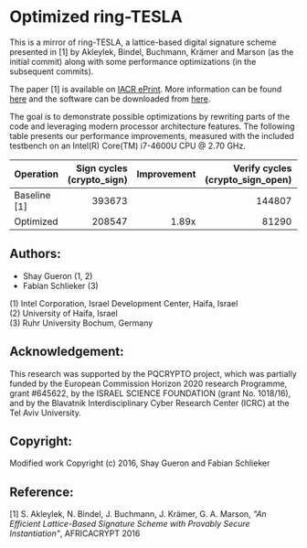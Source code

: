 # Optimized ring-TESLA

This is a mirror of ring-TESLA, a lattice-based digital signature scheme presented in [1] by Akleylek, Bindel, Buchmann, Krämer and Marson (as the initial commit) along with some performance optimizations (in the subsequent commits). 

The paper [1] is available on [IACR ePrint](https://eprint.iacr.org/2016/030). More information can be found [here](https://www.cdc.informatik.tu-darmstadt.de/en/cdc/staff/nina-bindel/) and the software can be downloaded from [here](https://www.cdc.informatik.tu-darmstadt.de/fileadmin/user_upload/Group_CDC/ring-TESLACode.zip).

The goal is to demonstrate possible optimizations by rewriting parts of the code and leveraging modern processor architecture features. The following table presents our performance improvements, measured with the included testbench on an Intel(R) Core(TM) i7-4600U CPU @ 2.70 GHz.

| Operation   | Sign cycles (crypto_sign) | Improvement | Verify cycles (crypto_sign_open) | Improvement |
| ------------| -------------------------:| -----------:|---------------------------------:| -----------:|
| Baseline [1]|                    393673 |             |                       144807     |             |
| Optimized   |                    208547 |       1.89x |                        81290     |       1.78x |

Authors:
--------

* Shay Gueron (1, 2)
* Fabian Schlieker (3)

(1) Intel Corporation, Israel Development Center, Haifa, Israel  
(2) University of Haifa, Israel  
(3) Ruhr University Bochum, Germany

Acknowledgement:
----------------

This research was supported by the PQCRYPTO project, which was partially funded by the European Commission Horizon 2020 research Programme, grant #645622, by the ISRAEL SCIENCE FOUNDATION (grant No. 1018/16), and by the Blavatnik Interdisciplinary Cyber Research Center (ICRC) at the Tel Aviv University.

Copyright:
----------

Modified work Copyright (c) 2016, Shay Gueron and Fabian Schlieker

Reference:
----------
[1] S. Akleylek, N. Bindel, J. Buchmann, J. Krämer, G. A. Marson, _"An Efficient Lattice-Based Signature Scheme with Provably Secure Instantiation"_, AFRICACRYPT 2016